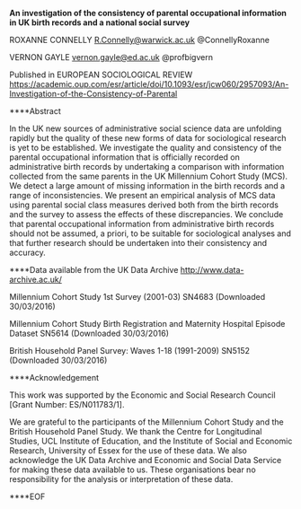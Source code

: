 **An investigation of the consistency of parental occupational information in UK birth records and a national social survey**


ROXANNE CONNELLY R.Connelly@warwick.ac.uk @ConnellyRoxanne

VERNON GAYLE vernon.gayle@ed.ac.uk @profbigvern

Published in EUROPEAN SOCIOLOGICAL REVIEW
https://academic.oup.com/esr/article/doi/10.1093/esr/jcw060/2957093/An-Investigation-of-the-Consistency-of-Parental

****Abstract

In the UK new sources of administrative social science data are unfolding 
rapidly but the quality of these new forms of data for sociological research 
is yet to be established. We investigate the quality and consistency of the 
parental occupational information that is officially recorded on administrative 
birth records by undertaking a comparison with information collected from the 
same parents in the UK Millennium Cohort Study (MCS). We detect a large amount 
of missing information in the birth records and a range of inconsistencies. We 
present an empirical analysis of MCS data using parental social class measures 
derived both from the birth records and the survey to assess the effects of 
these discrepancies. We conclude that parental occupational information from 
administrative birth records should not be assumed, a priori, to be suitable 
for sociological analyses and that further research should be undertaken into 
their consistency and accuracy.

****Data available from the UK Data Archive http://www.data-archive.ac.uk/

Millennium Cohort Study 1st Survey (2001-03) SN4683 (Downloaded 30/03/2016)

Millennium Cohort Study Birth Registration and Maternity Hospital Episode Dataset SN5614 (Downloaded 30/03/2016)

British Household Panel Survey: Waves 1-18 (1991-2009) SN5152 (Downloaded 30/03/2016)

****Acknowledgement

This work was supported by the Economic and Social Research Council [Grant Number: ES/N011783/1]. 

We are grateful to the participants of the Millennium Cohort Study and the British Household Panel Study. We thank the Centre for Longitudinal Studies, UCL Institute of Education, and the Institute of Social and Economic Research, University of Essex for the use of these data. We also acknowledge the UK Data Archive and Economic and Social Data Service for making these data available to us. These organisations bear no responsibility for the analysis or interpretation of these data.

****EOF

